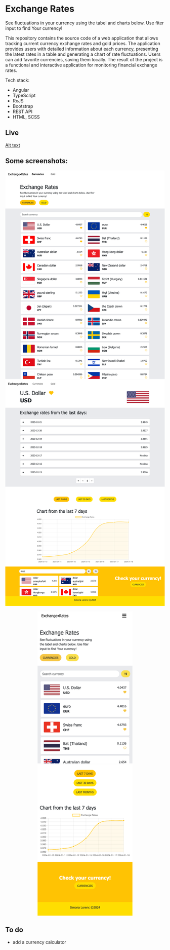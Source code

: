 # Exchange Rates

See fluctuations in your currency using the tabel and charts below. Use fiter input to find Your currency!

This repository contains the source code of a web application that allows tracking current currency exchange rates and gold prices. The application provides users with detailed information about each currency, presenting the latest rates in a table and generating a chart of rate fluctuations. Users can add favorite currencies, saving them locally. The result of the project is a functional and interactive application for monitoring financial exchange rates.

Tech stack: 

- Angular
- TypeScript
- RxJS
- Bootstrap
- REST API
- HTML, SCSS

## Live

[Alt text](https://65a9adb5afd6501be3ffbc22--wondrous-hotteok-16e8c4.netlify.app/#/dashboard/currency-list "Home")

## Some screenshots:

![Alt text](src/assets/screenshots/all.png)
![Alt text](src/assets/screenshots/detail_usd.png)

<p align="center">
    <img
  src="src/assets/screenshots/mobile_all.png"
  width="300px">
    <img
  src="src/assets/screenshots/mobile_detail.png"
  width="300px">    
</p>

## To do

- add a currency calculator